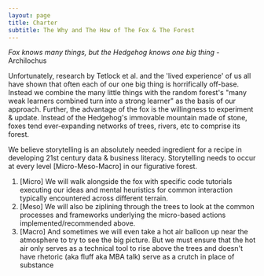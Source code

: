 ```yaml
---
layout: page
title: Charter
subtitle: The Why and The How of The Fox & The Forest
---
```


_Fox knows many things, but the Hedgehog knows one big thing_ - Archilochus 

Unfortunately, research by Tetlock et al. and the 'lived experience' of us all have shown that often each of our one big thing is horrifically off-base.  Instead we combine the many little things with the random forest's "many weak learners combined turn into a strong learner" as the basis of our approach.  Further, the advantage of the fox is the willingness to experiment & update.  Instead of the Hedgehog's immovable mountain made of stone, foxes tend ever-expanding networks of trees, rivers, etc to comprise its forest.

We believe storytelling is an absolutely needed ingredient for a recipe in developing 21st century data & business literacy.  Storytelling needs to occur at every level [Micro-Meso-Macro] in our figurative forest.
1. [Micro] We will walk alongside the fox with specific code tutorials executing our ideas and mental heuristics for common interaction typically encountered across different terrain.  
2. [Meso] We will also be ziplining through the trees to look at the common processes and frameworks underlying the micro-based actions implemented/recommended above.
3. [Macro] And sometimes we will even take a hot air balloon up near the atmosphere to try to see the big picture. But we must ensure that the hot air only serves as a technical tool to rise above the trees and doesn't have rhetoric (aka fluff aka MBA talk) serve as a crutch in place of substance
